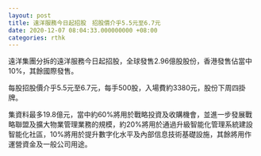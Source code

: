 ```yaml
---
layout: post
title: 遠洋服務今日起招股　招股價介乎5.5元至6.7元
date: 2020-12-07 08:04:33.000000000 +08:00
categories: rthk
---
```


遠洋集團分拆的遠洋服務今日起招股，全球發售2.96億股股份，香港發售佔當中10%，其餘國際發售。

每股招股價介乎5.5元至6.7元，每手500股，入場費約3380元，股份下周四掛牌。

集資料最多19.8億元，當中約60%將用於戰略投資及收購機會，並進一步發展戰略聯盟及擴大物業管理業務的規模，約20%將用於通過升級智能化管理系統建設智能化社區，10%將用於提升數字化水平及內部信息技術基礎設施，其餘將用作運營資金及一般公司用途。
